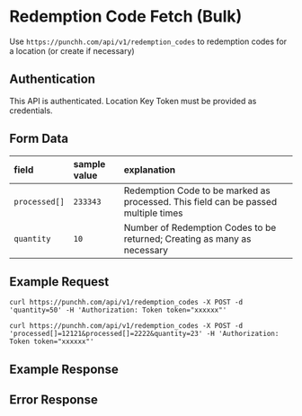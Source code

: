 # Redemption Code Fetch (Bulk)

<p>Use <code>https://punchh.com/api/v1/redemption_codes</code> to redemption codes for a location (or create if necessary)</p>
<h2><a aria-hidden="true" href="#authentication" class="anchor" id="user-content-authentication"><span class="octicon octicon-link"></span></a>Authentication</h2>
<p>This API is authenticated. Location Key Token must be provided as credentials.</p>
<h2><a aria-hidden="true" href="#form-data" class="anchor" id="user-content-form-data"><span class="octicon octicon-link"></span></a>Form Data</h2>
<table>
	<thead>
		<tr>
			<th align="left"><strong>field</strong></th>
			<th align="left"><strong>sample value</strong></th>
			<th align="left"><strong>explanation</strong></th>
		</tr>
	</thead>
	<tbody>
		<tr>
			<td align="left"><code>processed[]</code></td>
			<td align="left"><code>233343</code></td>
			<td align="left">Redemption Code to be marked as processed. This field can be passed multiple times</td>
		</tr>
		<tr>
			<td align="left"><code>quantity</code></td>
			<td align="left"><code>10</code></td>
			<td align="left">Number of Redemption Codes to be returned; Creating as many as necessary</td>
		</tr>
	</tbody>
</table>
<h2><a aria-hidden="true" href="#example-request" class="anchor" id="user-content-example-request"><span class="octicon octicon-link"></span></a>Example Request</h2>
<p><code>curl https://punchh.com/api/v1/redemption_codes -X POST -d 'quantity=50' -H 'Authorization: Token token="xxxxxx"'</code></p>
<p><code>curl https://punchh.com/api/v1/redemption_codes -X POST -d 'processed[]=12121&amp;processed[]=2222&amp;quantity=23' -H 'Authorization: Token token="xxxxxx"'</code></p>
<h2><a aria-hidden="true" href="#example-response" class="anchor" id="user-content-example-response"><span class="octicon octicon-link"></span></a>Example Response</h2>
<h2><a aria-hidden="true" href="#error-response" class="anchor" id="user-content-error-response"><span class="octicon octicon-link"></span></a>Error Response</h2>